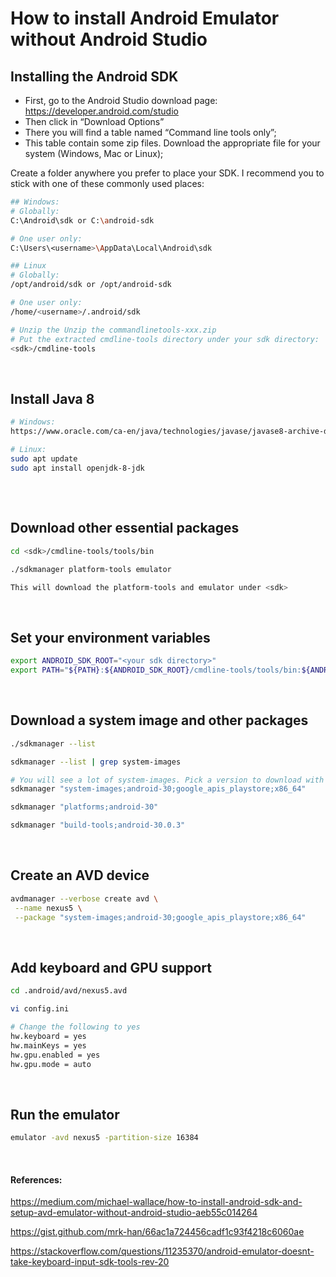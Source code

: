 # How to install Android Emulator without Android Studio


## Installing the Android SDK
- First, go to the Android Studio download page: https://developer.android.com/studio
- Then click in “Download Options”
- There you will find a table named “Command line tools only”;
- This table contain some zip files. Download the appropriate file for your system (Windows, Mac or Linux);

Create a folder anywhere you prefer to place your SDK. I recommend you to stick with one of these commonly used places:

```bash
## Windows:
# Globally: 
C:\Android\sdk or C:\android-sdk 

# One user only: 
C:\Users\<username>\AppData\Local\Android\sdk

## Linux
# Globally: 
/opt/android/sdk or /opt/android-sdk

# One user only: 
/home/<username>/.android/sdk
```

```bash
# Unzip the Unzip the commandlinetools-xxx.zip
# Put the extracted cmdline-tools directory under your sdk directory:
<sdk>/cmdline-tools
```

<br>

## Install Java 8

```bash
# Windows:
https://www.oracle.com/ca-en/java/technologies/javase/javase8-archive-downloads.html

# Linux:
sudo apt update
sudo apt install openjdk-8-jdk
```
## 
<br>

## Download other essential packages
```bash
cd <sdk>/cmdline-tools/tools/bin

./sdkmanager platform-tools emulator

This will download the platform-tools and emulator under <sdk>
```
<br>

## Set your environment variables
```bash
export ANDROID_SDK_ROOT="<your sdk directory>"
export PATH="${PATH}:${ANDROID_SDK_ROOT}/cmdline-tools/tools/bin:${ANDROID_SDK_ROOT}/emulator:${ANDROID_SDK_ROOT}/platform-tools"
```
<br>

## Download a system image and other packages
```bash
./sdkmanager --list

sdkmanager --list | grep system-images

# You will see a lot of system-images. Pick a version to download with playstore. e.g.:
sdkmanager "system-images;android-30;google_apis_playstore;x86_64"

sdkmanager "platforms;android-30"

sdkmanager "build-tools;android-30.0.3"
```
<br>

## Create an AVD device
```bash
avdmanager --verbose create avd \
 --name nexus5 \
 --package "system-images;android-30;google_apis_playstore;x86_64"
```
<br>

## Add keyboard and GPU support
```bash
cd .android/avd/nexus5.avd

vi config.ini

# Change the following to yes
hw.keyboard = yes
hw.mainKeys = yes
hw.gpu.enabled = yes
hw.gpu.mode = auto
```
<br>

## Run the emulator
```bash
emulator -avd nexus5 -partition-size 16384
```
<br>

#### References:
https://medium.com/michael-wallace/how-to-install-android-sdk-and-setup-avd-emulator-without-android-studio-aeb55c014264

https://gist.github.com/mrk-han/66ac1a724456cadf1c93f4218c6060ae

https://stackoverflow.com/questions/11235370/android-emulator-doesnt-take-keyboard-input-sdk-tools-rev-20

